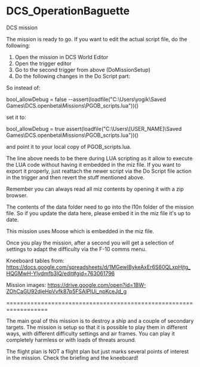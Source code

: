# DCS_OperationBaguette
DCS mission

The mission is ready to go. If you want to edit the actual script file, do the following:

1) Open the mission in DCS World Editor
2) Open the trigger editor
3) Go to the second trigger from above (DoMissionSetup)
4) Do the following changes in the Do Script part:

So instead of:

bool_allowDebug = false
--assert(loadfile("C:\\Users\\yogik\\Saved Games\\DCS.openbeta\\Missions\\PGOB_scripts.lua"))()

set it to:

bool_allowDebug = true
assert(loadfile("C:\\Users\\[USER_NAME]\\Saved Games\\DCS.openbeta\\Missions\\PGOB_scripts.lua"))()

and point it to your local copy of PGOB_scripts.lua.

The line above needs to be there during LUA scripting as it allow to execute the LUA code without having it embedded in the miz file. If you want to export it properly, just reattach the newer script via the Do Script file action in the trigger and then revert the stuff mentioned above.

Remember you can always read all miz contents by opening it with a zip browser.

The contents of the data folder need to go into the l10n folder of the mission file. So if you update the data here, please embed it in the miz file it's up to date.

This mission uses Moose which is embedded in the miz file.

Once you play the mission, after a second you will get a selection of settings to adapt the difficulty via the F-10 comms menu.

Kneeboard tables from:
https://docs.google.com/spreadsheets/d/1MGewIBykeAxEr6S60QLxpHjtg_HQGMwH-Ylydmfb3lQ/edit#gid=763061796

Mission images:
https://drive.google.com/open?id=1BW-ZOhCaGU92djeHpVvfk87p5FSAIPlUi_npKceJd_g

==================================================================

The main goal of this mission is to destroy a ship and a couple of secondary targets. The mission is setup so that it is possible to play them in different ways, with different difficulty settings and air frames. You can play it completely harmless or with loads of threats around.

The flight plan is NOT a flight plan but just marks several points of interest in the mission. Check the briefing and the kneeboard!
